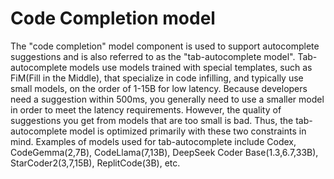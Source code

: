 # Code Completion model
The "code completion" model component is used to support autocomplete suggestions and is also referred to as the "tab-autocomplete model". Tab-autocomplete models use models trained with special templates, such as FiM(Fill in the Middle), that specialize in code infilling, and typically use small models, on the order of 1-15B for low latency. Because developers need a suggestion within 500ms, you generally need to use a smaller model in order to meet the latency requirements. However, the quality of suggestions you get from models that are too small is bad. Thus, the tab-autocomplete model is optimized primarily with these two constraints in mind. Examples of models used for tab-autocomplete include Codex, CodeGemma(2,7B), CodeLlama(7,13B), DeepSeek Coder Base(1.3,6.7,33B), StarCoder2(3,7,15B), ReplitCode(3B), etc.